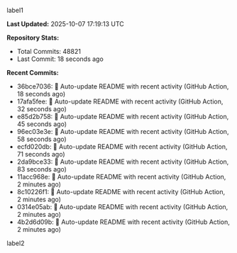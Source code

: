 
label1 
<!-- ACTIVITY_START -->
**Last Updated:** 2025-10-07 17:19:13 UTC

**Repository Stats:**
- Total Commits: 48821
- Last Commit: 18 seconds ago

**Recent Commits:**
- 36bce7036: 🤖 Auto-update README with recent activity (GitHub Action, 18 seconds ago)
- 17afa5fee: 🤖 Auto-update README with recent activity (GitHub Action, 32 seconds ago)
- e85d2b758: 🤖 Auto-update README with recent activity (GitHub Action, 45 seconds ago)
- 96ec03e3e: 🤖 Auto-update README with recent activity (GitHub Action, 58 seconds ago)
- ecfd020db: 🤖 Auto-update README with recent activity (GitHub Action, 71 seconds ago)
- 2da9bce33: 🤖 Auto-update README with recent activity (GitHub Action, 83 seconds ago)
- 11acc968e: 🤖 Auto-update README with recent activity (GitHub Action, 2 minutes ago)
- 8c10226f1: 🤖 Auto-update README with recent activity (GitHub Action, 2 minutes ago)
- 0314e05ab: 🤖 Auto-update README with recent activity (GitHub Action, 2 minutes ago)
- 4b2d6d09b: 🤖 Auto-update README with recent activity (GitHub Action, 2 minutes ago)
<!-- ACTIVITY_END -->

label2
